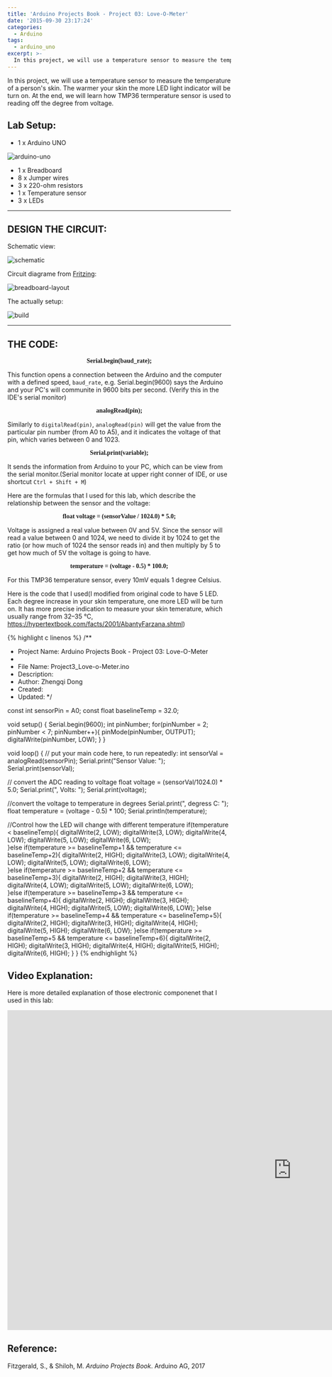 ```yaml
---
title: 'Arduino Projects Book - Project 03: Love-O-Meter'
date: '2015-09-30 23:17:24'
categories:
  - Arduino
tags:
  - arduino_uno
excerpt: >-
  In this project, we will use a temperature sensor to measure the temperature of a person's skin. The warmer your skin the more LED light indicator will be turn on. At the end, we will learn how TMP36 termperature sensor is used to reading off the degree from voltage.
---
```


  In this project, we will use a temperature sensor to measure the temperature of a person's skin. The warmer your skin the more LED light indicator will be turn on. At the end, we will learn how TMP36 termperature sensor is used to reading off the degree from voltage.

## **Lab Setup:**

- 1 x Arduino UNO

![arduino-uno](/images/arduino-projects-book-project-03/arduino_uno.jpg)

- 1 x Breadboard
- 8 x Jumper wires
- 3 x 220-ohm resistors
- 1 x Temperature sensor
- 3 x LEDs

---
## **DESIGN THE CIRCUIT:**

Schematic view:

![schematic](/images/arduino-projects-book-project-03/schematic.png)

Circuit diagrame from [Fritzing](http://fritzing.org/home/):

![breadboard-layout](/images/arduino-projects-book-project-03/breadboard-layout.jpg)

The actually setup:

![build](/images/arduino-projects-book-project-03/build.jpg)

---
## **THE CODE:**

<p align="center"><font face="consolas"><b>Serial.begin(baud_rate);</b></font></p>

This function opens a connection between the Arduino and the computer with a defined speed, `baud_rate`, e.g. Serial.begin(9600) says the Arduino and your PC's will communite in 9600 bits per second. (Verify this in the IDE's serial monitor)

<p align="center"><font face="consolas"><b>analogRead(pin);</b></font></p>

Similarly to `digitalRead(pin)`, `analogRead(pin)` will get the value from the particular pin number (from A0 to A5), and it indicates the voltage of that pin, which varies between 0 and 1023.

<p align="center"><font face="consolas"><b>Serial.print(variable);</b></font></p>

It sends the information from Arduino to your PC, which can be view from the serial monitor.(Serial monitor locate at upper right conner of IDE, or use shortcut `Ctrl + Shift + M`)

Here are the formulas that I used for this lab, which describe the relationship between the sensor and the voltage:

<p align="center"><font face="consolas"><b>float voltage = (sensorValue / 1024.0) * 5.0;</b></font></p>

Voltage is assigned a real value between 0V and 5V. Since the sensor will read a value between 0 and 1024, we need to divide it by 1024 to get the ratio (or how much of 1024 the sensor reads in) and then multiply by 5 to get how much of 5V the voltage is going to have.

<p align="center"><font face="consolas"><b>temperature = (voltage - 0.5) * 100.0;</b></font></p>

For this TMP36 temperature sensor, every 10mV equals 1 degree Celsius.

Here is the code that I used(I modified from original code to have 5 LED. Each degree increase in your skin temperature, one more LED will be turn on. It has more precise indication to measure your skin temerature, which usually range from 32–35 °C, https://hypertextbook.com/facts/2001/AbantyFarzana.shtml)


{% highlight c linenos %}
/**
 * Project Name: Arduino Projects Book - Project 03: Love-O-Meter
 *
 * File Name: Project3_Love-o-Meter.ino
 * Description: 
 * Author: Zhengqi Dong
 * Created:
 * Updated:
 */

const int sensorPin = A0;
const float baselineTemp = 32.0;

void setup() {
  Serial.begin(9600);
  int pinNumber;
  for(pinNumber = 2; pinNumber < 7; pinNumber++){
    pinMode(pinNumber, OUTPUT);
    digitalWrite(pinNumber, LOW);
  }
}

void loop() {
  // put your main code here, to run repeatedly:
  int sensorVal = analogRead(sensorPin);
  Serial.print("Sensor Value: ");
  Serial.print(sensorVal);

  // convert the ADC reading to voltage
  float voltage = (sensorVal/1024.0) * 5.0;
  Serial.print(", Volts: ");
  Serial.print(voltage);

  //convert the voltage to temperature in degrees
  Serial.print(", degress C: ");
  float temperature = (voltage - 0.5) * 100;
  Serial.println(temperature);

  //Control how the LED will change with different temperature
  if(temperature < baselineTemp){
    digitalWrite(2, LOW);
    digitalWrite(3, LOW);
    digitalWrite(4, LOW);
    digitalWrite(5, LOW);
    digitalWrite(6, LOW);    
  }else if(temperature >= baselineTemp+1 && temperature <= baselineTemp+2){
    digitalWrite(2, HIGH);
    digitalWrite(3, LOW);
    digitalWrite(4, LOW);
    digitalWrite(5, LOW);
    digitalWrite(6, LOW);    
  }else if(temperature >= baselineTemp+2 && temperature <= baselineTemp+3){
    digitalWrite(2, HIGH);
    digitalWrite(3, HIGH);
    digitalWrite(4, LOW);
    digitalWrite(5, LOW);
    digitalWrite(6, LOW);    
  }else if(temperature >= baselineTemp+3 && temperature <= baselineTemp+4){
    digitalWrite(2, HIGH);
    digitalWrite(3, HIGH);
    digitalWrite(4, HIGH);
    digitalWrite(5, LOW);
    digitalWrite(6, LOW); 
  }else if(temperature >= baselineTemp+4 && temperature <= baselineTemp+5){
    digitalWrite(2, HIGH);
    digitalWrite(3, HIGH);
    digitalWrite(4, HIGH);
    digitalWrite(5, HIGH);
    digitalWrite(6, LOW); 
  }else if(temperature >= baselineTemp+5 && temperature <= baselineTemp+6){
    digitalWrite(2, HIGH);
    digitalWrite(3, HIGH);
    digitalWrite(4, HIGH);
    digitalWrite(5, HIGH);
    digitalWrite(6, HIGH); 
  }
}
{% endhighlight %}

## **Video Explanation:**

Here is more detailed explanation of those electronic componenet that I used in this lab:
<iframe width="1280" height="720" src="https://www.youtube.com/embed/tjamdT8UPZY" frameborder="0" allow="accelerometer; autoplay; encrypted-media; gyroscope; picture-in-picture" allowfullscreen></iframe>

## **Reference:**
Fitzgerald, S., & Shiloh, M. _Arduino Projects Book_. Arduino AG, 2017


